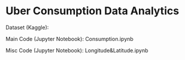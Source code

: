 # Uber Consumption Data Analytics

Dataset (Kaggle): 

Main Code (Jupyter Notebook): Consumption.ipynb 

Misc Code (Jupyter Notebook): Longitude&Latitude.ipynb 
